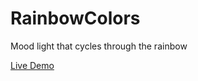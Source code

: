 RainbowColors
=============

Mood light that cycles through the rainbow

[Live Demo](https://s3.amazonaws.com/Rainbow/index.html)
